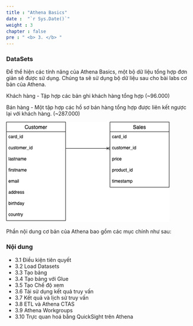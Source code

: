 ```yaml
---
title : "Athena Basics"
date :  "`r Sys.Date()`" 
weight : 3 
chapter : false
pre : " <b> 3. </b> "
---
```


### DataSets

Để thể hiện các tính năng của Athena Basics, một bộ dữ liệu tổng hợp đơn giản sẽ được sử dụng. Chúng ta sẽ sử dụng bộ dữ liệu sau cho bài labs cơ bản của Athena.

Khách hàng - Tập hợp các bản ghi khách hàng tổng hợp (~96.000)

Bán hàng - Một tập hợp các hồ sơ bán hàng tổng hợp được liên kết ngược lại với khách hàng. (~287.000)

![Alt text](image.png)

Phần nội dung cơ bản của Athena bao gồm các mục chính như sau:

### Nội dung
- 3.1 Điều kiện tiên quyết
- 3.2 Load Datasets
- 3.3 Tạo bảng
- 3.4 Tạo bảng với Glue
- 3.5 Tạo Chế độ xem
- 3.6 Tái sử dụng kết quả truy vấn
- 3.7 Kết quả và lịch sử truy vấn
- 3.8 ETL và Athena CTAS
- 3.9 Athena Workgroups
- 3.10 Trực quan hoá bằng QuickSight trên Athena
